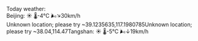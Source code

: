 Today weather:  
Beijing: ☀️   🌡️-4°C 🌬️↘30km/h  
Unknown location; please try ~39.1235635,117.1980785Unknown location; please try ~38.04,114.47Tangshan: ☀️   🌡️-5°C 🌬️↓19km/h  
